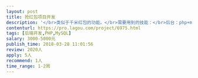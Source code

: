 ```yaml
---                
layout: post       
title: 抢红包项目开发           
description: '</br>类似于千米红包的功能。</br>需要用到的技能：</br>后台：php+mysql</br>前端：Ionic （需打包成混合app）</br>'     
contenturl: https://pro.lagou.com/project/6975.html      
tags: [后端开发,PHP,MySQL]            
salary: 3000-5000元          
publish_time: 2018-03-28 11:01:56         
review: 2020人                   
apply: 5人                   
recommend: 1人                   
time_range: 1-2周              
---                 
```

